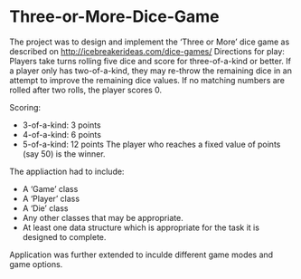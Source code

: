 # Three-or-More-Dice-Game
The project was to design and implement the ‘Three or More’ dice game as described on
http://icebreakerideas.com/dice-games/
Directions for play:
Players take turns rolling five dice and score for three-of-a-kind or better. If a player only has two-of-a-kind,
they may re-throw the remaining dice in an attempt to improve the remaining dice values. If
no matching numbers are rolled after two rolls, the player scores 0.

Scoring:
* 3-of-a-kind: 3 points
* 4-of-a-kind: 6 points
* 5-of-a-kind: 12 points
The player who reaches a fixed value of points (say 50) is the winner.

The appliaction had to include:
* A ‘Game’ class
* A ‘Player’ class
* A ‘Die’ class
* Any other classes that may be appropriate.
* At least one data structure which is appropriate for the task it is designed to complete. 


Application was further extended to inculde different game modes and game options.

